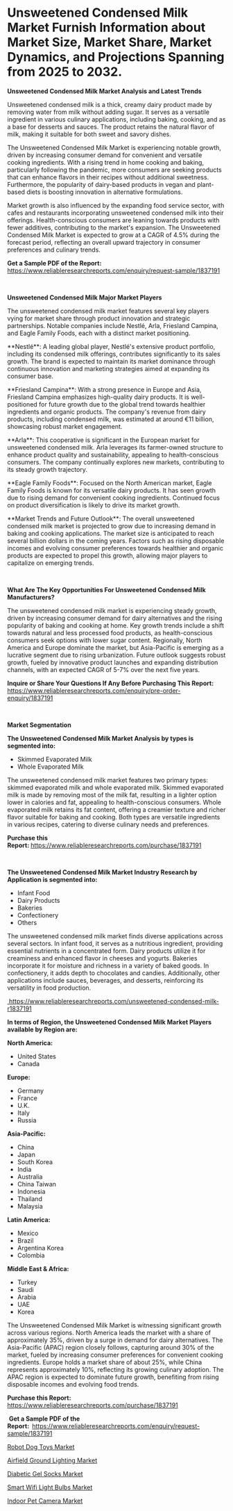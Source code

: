 <p><h1>Unsweetened Condensed Milk Market Furnish Information about Market Size, Market Share, Market Dynamics, and Projections Spanning from 2025 to 2032.</h1></p><p><strong>Unsweetened Condensed Milk Market Analysis and Latest Trends</strong></p>
<p><p>Unsweetened condensed milk is a thick, creamy dairy product made by removing water from milk without adding sugar. It serves as a versatile ingredient in various culinary applications, including baking, cooking, and as a base for desserts and sauces. The product retains the natural flavor of milk, making it suitable for both sweet and savory dishes.</p><p>The Unsweetened Condensed Milk Market is experiencing notable growth, driven by increasing consumer demand for convenient and versatile cooking ingredients. With a rising trend in home cooking and baking, particularly following the pandemic, more consumers are seeking products that can enhance flavors in their recipes without additional sweetness. Furthermore, the popularity of dairy-based products in vegan and plant-based diets is boosting innovation in alternative formulations.</p><p>Market growth is also influenced by the expanding food service sector, with cafes and restaurants incorporating unsweetened condensed milk into their offerings. Health-conscious consumers are leaning towards products with fewer additives, contributing to the market's expansion. The Unsweetened Condensed Milk Market is expected to grow at a CAGR of 4.5% during the forecast period, reflecting an overall upward trajectory in consumer preferences and culinary trends.</p></p>
<p><strong>Get a Sample PDF of the Report:&nbsp;</strong> <a href="https://www.reliableresearchreports.com/enquiry/request-sample/1837191?utm_campaign=37&utm_medium=2&utm_source=Github&utm_content=ia&utm_term=08022025&utm_id=unsweetened-condensed-milk">https://www.reliableresearchreports.com/enquiry/request-sample/1837191</a></p>
<p>&nbsp;</p>
<p><strong>Unsweetened Condensed Milk Major Market Players</strong></p>
<p><p>The unsweetened condensed milk market features several key players vying for market share through product innovation and strategic partnerships. Notable companies include Nestlé, Arla, Friesland Campina, and Eagle Family Foods, each with a distinct market positioning.</p><p>**Nestlé**: A leading global player, Nestlé's extensive product portfolio, including its condensed milk offerings, contributes significantly to its sales growth. The brand is expected to maintain its market dominance through continuous innovation and marketing strategies aimed at expanding its consumer base.</p><p>**Friesland Campina**: With a strong presence in Europe and Asia, Friesland Campina emphasizes high-quality dairy products. It is well-positioned for future growth due to the global trend towards healthier ingredients and organic products. The company's revenue from dairy products, including condensed milk, was estimated at around €11 billion, showcasing robust market engagement.</p><p>**Arla**: This cooperative is significant in the European market for unsweetened condensed milk. Arla leverages its farmer-owned structure to enhance product quality and sustainability, appealing to health-conscious consumers. The company continually explores new markets, contributing to its steady growth trajectory.</p><p>**Eagle Family Foods**: Focused on the North American market, Eagle Family Foods is known for its versatile dairy products. It has seen growth due to rising demand for convenient cooking ingredients. Continued focus on product diversification is likely to drive its market growth.</p><p>**Market Trends and Future Outlook**: The overall unsweetened condensed milk market is projected to grow due to increasing demand in baking and cooking applications. The market size is anticipated to reach several billion dollars in the coming years. Factors such as rising disposable incomes and evolving consumer preferences towards healthier and organic products are expected to propel this growth, allowing major players to capitalize on emerging trends.</p></p>
<p>&nbsp;</p>
<p><strong>What Are The Key Opportunities For Unsweetened Condensed Milk Manufacturers?</strong></p>
<p><p>The unsweetened condensed milk market is experiencing steady growth, driven by increasing consumer demand for dairy alternatives and the rising popularity of baking and cooking at home. Key growth trends include a shift towards natural and less processed food products, as health-conscious consumers seek options with lower sugar content. Regionally, North America and Europe dominate the market, but Asia-Pacific is emerging as a lucrative segment due to rising urbanization. Future outlook suggests robust growth, fueled by innovative product launches and expanding distribution channels, with an expected CAGR of 5-7% over the next five years.</p></p>
<p><strong>Inquire or Share Your Questions If Any Before Purchasing This Report:</strong> <a href="https://www.reliableresearchreports.com/enquiry/pre-order-enquiry/1837191?utm_campaign=37&utm_medium=2&utm_source=Github&utm_content=ia&utm_term=08022025&utm_id=unsweetened-condensed-milk">https://www.reliableresearchreports.com/enquiry/pre-order-enquiry/1837191</a></p>
<p>&nbsp;</p>
<p><strong>Market Segmentation</strong></p>
<p><strong>The Unsweetened Condensed Milk Market Analysis by types is segmented into:</strong></p>
<p><ul><li>Skimmed Evaporated Milk</li><li>Whole Evaporated Milk</li></ul></p>
<p><p>The unsweetened condensed milk market features two primary types: skimmed evaporated milk and whole evaporated milk. Skimmed evaporated milk is made by removing most of the milk fat, resulting in a lighter option lower in calories and fat, appealing to health-conscious consumers. Whole evaporated milk retains its fat content, offering a creamier texture and richer flavor suitable for baking and cooking. Both types are versatile ingredients in various recipes, catering to diverse culinary needs and preferences.</p></p>
<p><strong>Purchase this Report:&nbsp;</strong><a href="https://www.reliableresearchreports.com/purchase/1837191?utm_campaign=37&utm_medium=2&utm_source=Github&utm_content=ia&utm_term=08022025&utm_id=unsweetened-condensed-milk">https://www.reliableresearchreports.com/purchase/1837191</a></p>
<p>&nbsp;</p>
<p><strong>The Unsweetened Condensed Milk Market Industry Research by Application is segmented into:</strong></p>
<p><ul><li>Infant Food</li><li>Dairy Products</li><li>Bakeries</li><li>Confectionery</li><li>Others</li></ul></p>
<p><p>The unsweetened condensed milk market finds diverse applications across several sectors. In infant food, it serves as a nutritious ingredient, providing essential nutrients in a concentrated form. Dairy products utilize it for creaminess and enhanced flavor in cheeses and yogurts. Bakeries incorporate it for moisture and richness in a variety of baked goods. In confectionery, it adds depth to chocolates and candies. Additionally, other applications include sauces, beverages, and desserts, reinforcing its versatility in food production.</p></p>
<p><a href="https://www.reliableresearchreports.com/unsweetened-condensed-milk-r1837191?utm_campaign=37&utm_medium=2&utm_source=Github&utm_content=ia&utm_term=08022025&utm_id=unsweetened-condensed-milk">&nbsp;https://www.reliableresearchreports.com/unsweetened-condensed-milk-r1837191</a></p>
<p><strong>In terms of Region, the Unsweetened Condensed Milk Market Players available by Region are:</strong></p>
<p>
    <p> <strong> North America: </strong>
        <ul>
            <li>United States</li>
            <li>Canada</li>
        </ul>
        </p> 
    <p> <strong> Europe: </strong>
        <ul>
            <li>Germany</li>
            <li>France</li>
            <li>U.K.</li>
            <li>Italy</li>
            <li>Russia</li>
        </ul>
        </p> 
    <p> <strong> Asia-Pacific: </strong>
        <ul>
            <li>China</li>
            <li>Japan</li>
            <li>South Korea</li>
            <li>India</li>
            <li>Australia</li>
            <li>China Taiwan</li>
            <li>Indonesia</li>
            <li>Thailand</li>
            <li>Malaysia</li>
        </ul>
        </p> 
    <p> <strong> Latin America: </strong>
        <ul>
            <li>Mexico</li>
            <li>Brazil</li>
            <li>Argentina Korea</li>
            <li>Colombia</li>
        </ul>
        </p> 
    <p> <strong> Middle East & Africa: </strong>
        <ul>
            <li>Turkey</li>
            <li>Saudi</li>
            <li>Arabia</li>
            <li>UAE</li>
            <li>Korea</li>
        </ul>
    </p>
    </p>
<p><p>The Unsweetened Condensed Milk Market is witnessing significant growth across various regions. North America leads the market with a share of approximately 35%, driven by a surge in demand for dairy alternatives. The Asia-Pacific (APAC) region closely follows, capturing around 30% of the market, fueled by increasing consumer preferences for convenient cooking ingredients. Europe holds a market share of about 25%, while China represents approximately 10%, reflecting its growing culinary adoption. The APAC region is expected to dominate future growth, benefiting from rising disposable incomes and evolving food trends.</p></p>
<p><strong>Purchase this Report: </strong><a href="https://www.reliableresearchreports.com/purchase/1837191?utm_campaign=37&utm_medium=2&utm_source=Github&utm_content=ia&utm_term=08022025&utm_id=unsweetened-condensed-milk">https://www.reliableresearchreports.com/purchase/1837191</a></p>
<p>&nbsp;<strong>Get a Sample PDF of the Report:&nbsp;&nbsp;</strong><a href="https://www.reliableresearchreports.com/enquiry/request-sample/1837191?utm_campaign=37&utm_medium=2&utm_source=Github&utm_content=ia&utm_term=08022025&utm_id=unsweetened-condensed-milk">https://www.reliableresearchreports.com/enquiry/request-sample/1837191</a></p>
<p><strong></strong></p>
<p><p><a href="https://github.com/vitrilaoire/Market-Research-Report-List-1/blob/main/robot-dog-toys-market.md?utm_campaign=37&utm_medium=2&utm_source=Github&utm_content=ia&utm_term=08022025&utm_id=unsweetened-condensed-milk">Robot Dog Toys Market</a></p><p><a href="https://github.com/ramraomeyie/Market-Research-Report-List-1/blob/main/airfield-ground-lighting-market.md?utm_campaign=37&utm_medium=2&utm_source=Github&utm_content=ia&utm_term=08022025&utm_id=unsweetened-condensed-milk">Airfield Ground Lighting Market</a></p><p><a href="https://github.com/scaseiargas/Market-Research-Report-List-1/blob/main/diabetic-gel-socks-market.md?utm_campaign=37&utm_medium=2&utm_source=Github&utm_content=ia&utm_term=08022025&utm_id=unsweetened-condensed-milk">Diabetic Gel Socks Market</a></p><p><a href="https://github.com/ngozudapshi/Market-Research-Report-List-1/blob/main/smart-wifi-light-bulbs-market.md?utm_campaign=37&utm_medium=2&utm_source=Github&utm_content=ia&utm_term=08022025&utm_id=unsweetened-condensed-milk">Smart Wifi Light Bulbs Market</a></p><p><a href="https://github.com/namaqbagels64/Market-Research-Report-List-1/blob/main/indoor-pet-camera-market.md?utm_campaign=37&utm_medium=2&utm_source=Github&utm_content=ia&utm_term=08022025&utm_id=unsweetened-condensed-milk">Indoor Pet Camera Market</a></p></p>